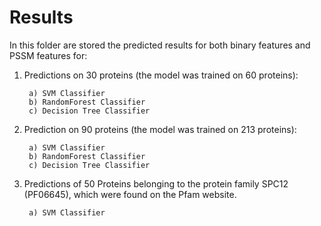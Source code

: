 # Results

In this folder are stored the predicted results for both binary features and PSSM features for:

1) Predictions on 30 proteins (the model was trained on 60 proteins):
		
		a) SVM Classifier
		b) RandomForest Classifier
		c) Decision Tree Classifier

2) Prediction on 90 proteins (the model was trained on 213 proteins):
		
		a) SVM Classifier
		b) RandomForest Classifier
		c) Decision Tree Classifier

3) Predictions of 50 Proteins belonging to the protein family SPC12 (PF06645), which were found on the Pfam website.
		
		a) SVM Classifier


